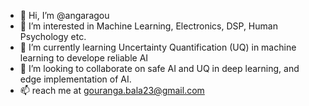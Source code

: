 - 👋 Hi, I’m @angaragou
- 👀 I’m interested in Machine Learning, Electronics, DSP, Human Psychology etc.
- 🌱 I’m currently learning Uncertainty Quantification (UQ) in machine learning to develope reliable AI 
- 💞️ I’m looking to collaborate on safe AI and UQ in deep learning, and edge implementation of AI. 
- 📫 reach me at gouranga.bala23@gmail.com

<!---
angaragou/angaragou is a ✨ special ✨ repository because its `README.md` (this file) appears on your GitHub profile.
You can click the Preview link to take a look at your changes.
--->
